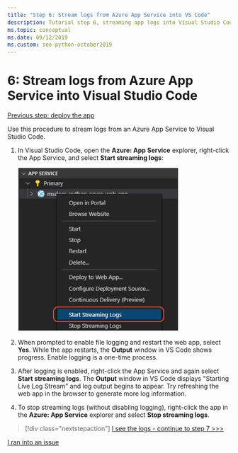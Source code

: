 ```yaml
---
title: "Step 6: Stream logs from Azure App Service into VS Code"
description: Tutorial step 6, streaming app logs into Visual Studio Code
ms.topic: conceptual
ms.date: 09/12/2019
ms.custom: seo-python-october2019
---
```


# 6: Stream logs from Azure App Service into Visual Studio Code

[Previous step: deploy the app](tutorial-deploy-app-service-on-linux-05.md)

Use this procedure to stream logs from an Azure App Service to Visual Studio Code.

1. In Visual Studio Code, open the **Azure: App Service** explorer, right-click the App Service, and select **Start streaming logs**:

   ![Start Streaming Logs from App Service explorer](media/deploy-azure/start-streaming-logs-in-visual-studio-code.png)

1. When prompted to enable file logging and restart the web app, select **Yes**. While the app restarts, the **Output** window in VS Code shows progress. Enable logging is a one-time process.

1. After logging is enabled, right-click the App Service and again select **Start streaming logs**. The **Output** window in VS Code displays "Starting Live Log Stream" and log output begins to appear. Try refreshing the web app in the browser to generate more log information.

1. To stop streaming logs (without disabling logging), right-click the app in the **Azure: App Service** explorer and select **Stop streaming logs**.

> [!div class="nextstepaction"]
> [I see the logs - continue to step 7 >>>](tutorial-deploy-app-service-on-linux-07.md)

[I ran into an issue](https://www.research.net/r/PWZWZ52?tutorial=vscode-appservice-python&step=06-stream-logs)
